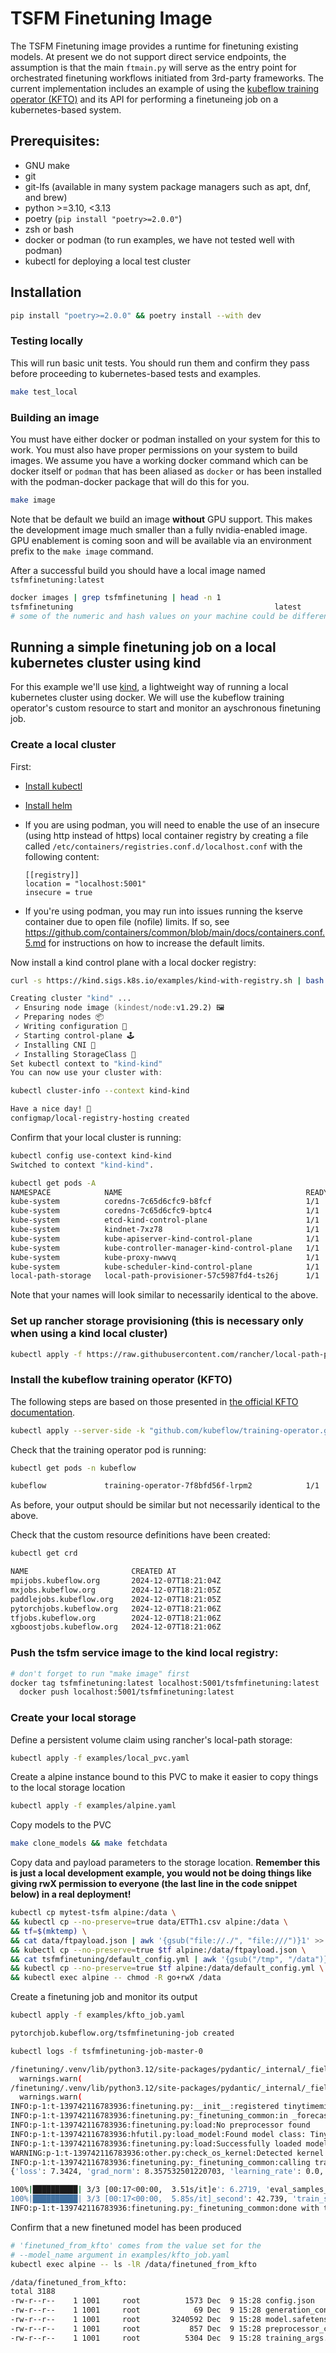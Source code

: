 # TSFM Finetuning Image

The TSFM Finetuning image provides a runtime for finetuning existing models.
At present we do not support direct service endpoints, the assumption is that
the main `ftmain.py` will serve as the entry point for orchestrated finetuning
workflows initiated from 3rd-party frameworks.
The current implementation includes an example of using the [kubeflow 
training operator (KFTO)](https://github.com/kubeflow/training-operator) and its API for performing
a finetuneing job on a kubernetes-based system.

## Prerequisites:

- GNU make
- git
- git-lfs (available in many system package managers such as apt, dnf, and brew)
- python >=3.10, <3.13
- poetry (`pip install "poetry>=2.0.0"`)
- zsh or bash
- docker or podman (to run examples, we have not tested well with podman)
- kubectl for deploying a local test cluster

## Installation

```sh
pip install "poetry>=2.0.0" && poetry install --with dev
```

### Testing locally

This will run basic unit tests. You should run them and confirm they pass before
proceeding to kubernetes-based tests and examples.

```zsh
make test_local
```

### Building an image

You must have either docker or podman installed on your system for this to
work. You must also have proper permissions on your system to build images. We assume you have a working docker command which can be docker itself
or `podman` that has been aliased as `docker` or has been installed with the podman-docker package that will do this for you.

```zsh
make image
```

Note that be default we build an image **without** GPU support. This makes the development image much smaller
than a fully nvidia-enabled image. GPU enablement is coming soon and will be available via an environment
prefix to the `make image` command.

After a successful build you should have a local image named
`tsfmfinetuning:latest`

```zsh
docker images | grep tsfmfinetuning | head -n 1
tsfmfinetuning                                             latest               df592dcb0533   46 seconds ago      1.49GB
# some of the numeric and hash values on your machine could be different
```

## Running a simple finetuning job on a local kubernetes cluster using kind

For this example we'll use [kind](https://kind.sigs.k8s.io/docs/user/quick-start/),
a lightweight way of running a local kubernetes cluster using docker. We will
use the kubeflow training operator's custom resource to start
and monitor an ayschronous finetuning job.

### Create a local cluster

First:

- [Install kubectl](https://kubernetes.io/docs/tasks/tools/)
- [Install helm](https://helm.sh/docs/intro/install/)
- If you are using podman, you will need to enable the use of an insecure (using http instead of https)
  local container registry by creating a file called `/etc/containers/registries.conf.d/localhost.conf`
  with the following content:

  ```
  [[registry]]
  location = "localhost:5001"
  insecure = true
  ```

- If you're using podman, you may run into issues running the kserve container due to
  open file (nofile) limits. If so,
  see https://github.com/containers/common/blob/main/docs/containers.conf.5.md
  for instructions on how to increase the default limits.

Now install a kind control plane with a local docker registry:

```zsh
curl -s https://kind.sigs.k8s.io/examples/kind-with-registry.sh | bash

Creating cluster "kind" ...
 ✓ Ensuring node image (kindest/node:v1.29.2) 🖼
 ✓ Preparing nodes 📦
 ✓ Writing configuration 📜
 ✓ Starting control-plane 🕹️
 ✓ Installing CNI 🔌
 ✓ Installing StorageClass 💾
Set kubectl context to "kind-kind"
You can now use your cluster with:

kubectl cluster-info --context kind-kind

Have a nice day! 👋
configmap/local-registry-hosting created
```

Confirm that your local cluster is running:

```zsh
kubectl config use-context kind-kind
Switched to context "kind-kind".
```

```zsh
kubectl get pods -A
NAMESPACE            NAME                                         READY   STATUS    RESTARTS   AGE
kube-system          coredns-7c65d6cfc9-b8fcf                     1/1     Running   0          16h
kube-system          coredns-7c65d6cfc9-bptc4                     1/1     Running   0          16h
kube-system          etcd-kind-control-plane                      1/1     Running   0          16h
kube-system          kindnet-7xz78                                1/1     Running   0          16h
kube-system          kube-apiserver-kind-control-plane            1/1     Running   0          16h
kube-system          kube-controller-manager-kind-control-plane   1/1     Running   0          16h
kube-system          kube-proxy-nwwvq                             1/1     Running   0          16h
kube-system          kube-scheduler-kind-control-plane            1/1     Running   0          16h
local-path-storage   local-path-provisioner-57c5987fd4-ts26j      1/1     Running   0          16h

```

Note that your names will look similar to necessarily identical to the above.

### Set up rancher storage provisioning (this is necessary only when using a kind local cluster)

```zsh
kubectl apply -f https://raw.githubusercontent.com/rancher/local-path-provisioner/v0.0.30/deploy/local-path-storage.yaml
```

### Install the kubeflow training operator (KFTO)

The following steps are based on those presented in [the official KFTO documentation](https://www.kubeflow.org/docs/components/training/installation/).

```zsh
kubectl apply --server-side -k "github.com/kubeflow/training-operator.git/manifests/overlays/standalone?ref=v1.8.1"
```

Check that the training operator pod is running:

```zsh
kubectl get pods -n kubeflow

kubeflow             training-operator-7f8bfd56f-lrpm2            1/1     Running   0          3m41s
```

As before, your output should be similar but not necessarily identical to the above.

Check that the custom resource definitions have been created:

```zsh
kubectl get crd

NAME                       CREATED AT
mpijobs.kubeflow.org       2024-12-07T18:21:04Z
mxjobs.kubeflow.org        2024-12-07T18:21:05Z
paddlejobs.kubeflow.org    2024-12-07T18:21:05Z
pytorchjobs.kubeflow.org   2024-12-07T18:21:06Z
tfjobs.kubeflow.org        2024-12-07T18:21:06Z
xgboostjobs.kubeflow.org   2024-12-07T18:21:06Z

```

### Push the tsfm service image to the kind local registry:

```zsh
# don't forget to run "make image" first
docker tag tsfmfinetuning:latest localhost:5001/tsfmfinetuning:latest
  docker push localhost:5001/tsfmfinetuning:latest
```

### Create your local storage

Define a persistent volume claim using rancher's local-path storage:

```sh
kubectl apply -f examples/local_pvc.yaml
```

Create a alpine instance bound to this PVC to make it easier to copy things to the local storage location

```sh
kubectl apply -f examples/alpine.yaml
```

Copy models to the PVC

```sh
make clone_models && make fetchdata
```

Copy data and payload parameters to the storage location. **Remember this is
just a local development example, you would not be doing things like
giving rwX permission to everyone (the last line in the code snippet below)
in a real deployment!**

```sh
kubectl cp mytest-tsfm alpine:/data \
&& kubectl cp --no-preserve=true data/ETTh1.csv alpine:/data \
&& tf=$(mktemp) \
&& cat data/ftpayload.json | awk '{gsub("file://./", "file:///")}1' >> $tf \
&& kubectl cp --no-preserve=true $tf alpine:/data/ftpayload.json \
&& cat tsfmfinetuning/default_config.yml | awk '{gsub("/tmp", "/data")}1' > $tf \
&& kubectl cp --no-preserve=true $tf alpine:/data/default_config.yml \
&& kubectl exec alpine -- chmod -R go+rwX /data
```

Create a finetuning job and monitor its output

```sh
kubectl apply -f examples/kfto_job.yaml

pytorchjob.kubeflow.org/tsfmfinetuning-job created
```

```sh
kubectl logs -f tsfmfinetuning-job-master-0

/finetuning/.venv/lib/python3.12/site-packages/pydantic/_internal/_fields.py:192: UserWarning: Field name "schema" in "ForecastingInferenceInput" shadows an attribute in parent "BaseInferenceInput"
  warnings.warn(
/finetuning/.venv/lib/python3.12/site-packages/pydantic/_internal/_fields.py:192: UserWarning: Field name "schema" in "ForecastingTuneInput" shadows an attribute in parent "BaseTuneInput"
  warnings.warn(
INFO:p-1:t-139742116783936:finetuning.py:__init__:registered tinytimemixer
INFO:p-1:t-139742116783936:finetuning.py:_finetuning_common:in _forecasting_tuning_workflow
INFO:p-1:t-139742116783936:finetuning.py:load:No preprocessor found
INFO:p-1:t-139742116783936:hfutil.py:load_model:Found model class: TinyTimeMixerForPrediction
INFO:p-1:t-139742116783936:finetuning.py:load:Successfully loaded model
WARNING:p-1:t-139742116783936:other.py:check_os_kernel:Detected kernel version 4.18.0, which is below the recommended minimum of 5.5.0; this can cause the process to hang. It is recommended to upgrade the kernel to the minimum version or higher.
INFO:p-1:t-139742116783936:finetuning.py:_finetuning_common:calling trainer.train
{'loss': 7.3424, 'grad_norm': 8.357532501220703, 'learning_rate': 0.0, 'epoch': 1.0}

100%|██████████| 3/3 [00:17<00:00,  3.51s/it]e': 6.2719, 'eval_samples_per_second': 119.581, 'eval_steps_per_second': 3.827, 'epoch': 1.0}
100%|██████████| 3/3 [00:17<00:00,  5.85s/it]_second': 42.739, 'train_steps_per_second': 0.171, 'train_loss': 7.342405319213867, 'epoch': 1.0}
INFO:p-1:t-139742116783936:finetuning.py:_finetuning_common:done with training
```

Confirm that a new finetuned model has been produced

```sh
# 'finetuned_from_kfto' comes from the value set for the
# --model_name argument in examples/kfto_job.yaml
kubectl exec alpine -- ls -lR /data/finetuned_from_kfto

/data/finetuned_from_kfto:
total 3188
-rw-r--r--    1 1001     root          1573 Dec  9 15:28 config.json
-rw-r--r--    1 1001     root            69 Dec  9 15:28 generation_config.json
-rw-r--r--    1 1001     root       3240592 Dec  9 15:28 model.safetensors
-rw-r--r--    1 1001     root           857 Dec  9 15:28 preprocessor_config.json
-rw-r--r--    1 1001     root          5304 Dec  9 15:28 training_args.bin

```
